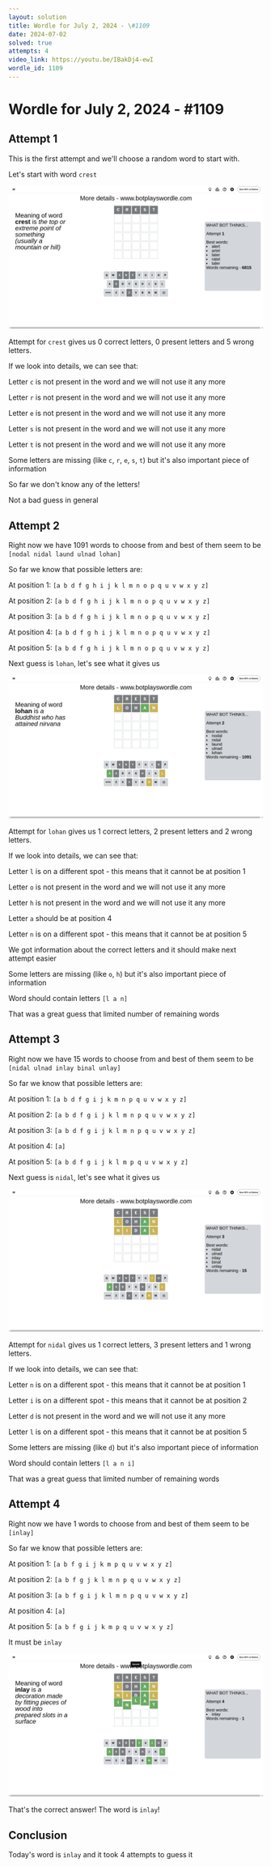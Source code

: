 ```yaml
---
layout: solution
title: Wordle for July 2, 2024 - \#1109
date: 2024-07-02
solved: true
attempts: 4
video_link: https://youtu.be/IBakDj4-ewI
wordle_id: 1109
---
```


# Wordle for July 2, 2024 - \#1109

## Attempt 1

This is the first attempt and we'll choose a random word to start with.

Let's start with word `crest`

![Attempt 1](2024-07-02/attempt-1.png)

Attempt for `crest` gives us 0 correct letters, 0 present letters and 5 wrong letters.

If we look into details, we can see that:

Letter `c` is not present in the word and we will not use it any more

Letter `r` is not present in the word and we will not use it any more

Letter `e` is not present in the word and we will not use it any more

Letter `s` is not present in the word and we will not use it any more

Letter `t` is not present in the word and we will not use it any more

Some letters are missing (like `c`, `r`, `e`, `s`, `t`) but it's also important piece of information

So far we don't know any of the letters!

Not a bad guess in general



## Attempt 2

Right now we have 1091 words to choose from and best of them seem to be `[nodal nidal laund ulnad lohan]`

So far we know that possible letters are:

At position 1: `[a b d f g h i j k l m n o p q u v w x y z]`

At position 2: `[a b d f g h i j k l m n o p q u v w x y z]`

At position 3: `[a b d f g h i j k l m n o p q u v w x y z]`

At position 4: `[a b d f g h i j k l m n o p q u v w x y z]`

At position 5: `[a b d f g h i j k l m n o p q u v w x y z]`

Next guess is `lohan`, let's see what it gives us

![Attempt 2](2024-07-02/attempt-2.png)

Attempt for `lohan` gives us 1 correct letters, 2 present letters and 2 wrong letters.

If we look into details, we can see that:

Letter `l` is on a different spot - this means that it cannot be at position 1

Letter `o` is not present in the word and we will not use it any more

Letter `h` is not present in the word and we will not use it any more

Letter `a` should be at position 4

Letter `n` is on a different spot - this means that it cannot be at position 5

We got information about the correct letters and it should make next attempt easier

Some letters are missing (like `o`, `h`) but it's also important piece of information

Word should contain letters `[l a n]`

That was a great guess that limited number of remaining words



## Attempt 3

Right now we have 15 words to choose from and best of them seem to be `[nidal ulnad inlay binal unlay]`

So far we know that possible letters are:

At position 1: `[a b d f g i j k m n p q u v w x y z]`

At position 2: `[a b d f g i j k l m n p q u v w x y z]`

At position 3: `[a b d f g i j k l m n p q u v w x y z]`

At position 4: `[a]`

At position 5: `[a b d f g i j k l m p q u v w x y z]`

Next guess is `nidal`, let's see what it gives us

![Attempt 3](2024-07-02/attempt-3.png)

Attempt for `nidal` gives us 1 correct letters, 3 present letters and 1 wrong letters.

If we look into details, we can see that:

Letter `n` is on a different spot - this means that it cannot be at position 1

Letter `i` is on a different spot - this means that it cannot be at position 2

Letter `d` is not present in the word and we will not use it any more

Letter `l` is on a different spot - this means that it cannot be at position 5

Some letters are missing (like `d`) but it's also important piece of information

Word should contain letters `[l a n i]`

That was a great guess that limited number of remaining words



## Attempt 4

Right now we have 1 words to choose from and best of them seem to be `[inlay]`

So far we know that possible letters are:

At position 1: `[a b f g i j k m p q u v w x y z]`

At position 2: `[a b f g j k l m n p q u v w x y z]`

At position 3: `[a b f g i j k l m n p q u v w x y z]`

At position 4: `[a]`

At position 5: `[a b f g i j k m p q u v w x y z]`

It must be `inlay`

![Attempt 4](2024-07-02/attempt-4.png)

That's the correct answer! The word is `inlay`!

## Conclusion

Today's word is `inlay` and it took 4 attempts to guess it

